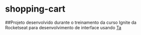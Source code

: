 # shopping-cart

##Projeto desenvolvido durante o treinamento da curso Ignite da Rocketseat para desenvolvimento de interface usando [Ta](https://tailwindcss.com/) 

